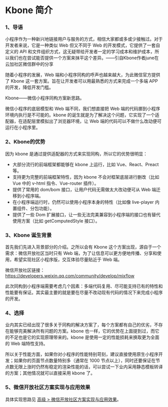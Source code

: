 # Kbone 简介

### 1、导语

小程序作为一种新兴地链接用户与服务的方式，相信大家都或多或少接触过。对于开发者来说，它是一种类似 Web 但又不同于 Web 的开发模式，它提供了一套自定义的 API 和文件组织方式，这无疑带给开发者一定的学习成本和维护成本，所以我们也在尝试能否提供一个方案来抹平这个差异。——引自Kbone作者june在云加社区微信群中的分享

随着小程序的发展，Web 端和小程序同构的呼声也越来越大，为此微信官方提供了 Kbone 这一套方案。旨在让开发者可以用最熟悉的方式来完成一个多端 APP 的开发，降低开发门槛。

Kbone——微信小程序同构方案新思路。

微信小程序的底层模型和 Web 端不同，我们想直接把 Web 端的代码挪到小程序环境内执行是不可能的。kbone 的诞生就是为了解决这个问题，它实现了一个适配器，在适配层里模拟出了浏览器环境，让 Web 端的代码可以不做什么改动便可运行在小程序里。

### 2、Kbone的优势

因为 kbone 是通过提供适配器的方式来实现同构，所以它的优势很明显：

- 大部分流行的前端框架都能够在 kbone 上运行，比如 Vue、React、Preact 等。
- 支持更为完整的前端框架特性，因为 kbone 不会对框架底层进行删改（比如 Vue 中的 v-html 指令、Vue-router 插件）。
- 提供了常用的 dom/bom 接口，让用户代码无需做太大改动便可从 Web 端迁移到小程序端。
- 在小程序端运行时，仍然可以使用小程序本身的特性（比如像 live-player 内置组件、分包功能）。
- 提供了一些 Dom 扩展接口，让一些无法完美兼容到小程序端的接口也有替代使用方案（比如 getComputedStyle 接口）。

### 3、Kbone 诞生背景

首先我们先进入背景部分的介绍。之所以会有 Kbone 这个方案出现，源自于一个需求：微信开放社区当时只有 Web 端，为了让信息可以更方便地传播、分享和使用，希望实现社区小程序版，交互体验尽量贴近于 Web 端。

微信开放社区链接：
https://developers.weixin.qq.com/community/develop/mixflow

此次同构到小程序端需要考虑几个因素：多端代码复用、尽可能支持已有的特性和性能要有保证。其实最主要的就是要在尽量不改动现有代码的情况下来完成小程序的开发。

### 4、选择

业内其实已经出现了很多关于同构的解决方案了，每个方案都有自己的优劣，不存在能够完美解决所有问题的方案。kbone 也一样，它的优势在上面提到过，而它的不足也是它的实现原理带来的。kbone 是使用一定的性能损耗来换取更为全面的 Web 端特性支持。

所以关于性能方面，如果你对小程序的性能特别苛刻，建议直接使用原生小程序开发；如果你的页面节点数量特别多（通常在 1000 节点以上），同时还要保证在节点数无限上涨时仍然有稳定的渲染性能的话，可以尝试一下业内采用静态模板转译的方案；其他情况就可以直接采用 kbone 了。

### 5、微信开放社区方案实现与应用效果

具体实现思路见 [高级 > 微信开放社区方案实现与应用效果](../advanced/01-微信开放社区方案实现与应用效果.md)。